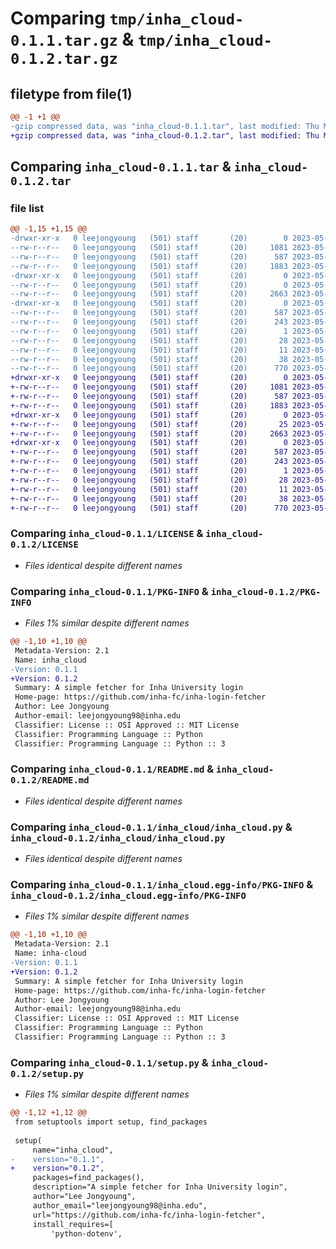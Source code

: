 # Comparing `tmp/inha_cloud-0.1.1.tar.gz` & `tmp/inha_cloud-0.1.2.tar.gz`

## filetype from file(1)

```diff
@@ -1 +1 @@
-gzip compressed data, was "inha_cloud-0.1.1.tar", last modified: Thu May 25 20:34:22 2023, max compression
+gzip compressed data, was "inha_cloud-0.1.2.tar", last modified: Thu May 25 20:41:09 2023, max compression
```

## Comparing `inha_cloud-0.1.1.tar` & `inha_cloud-0.1.2.tar`

### file list

```diff
@@ -1,15 +1,15 @@
-drwxr-xr-x   0 leejongyoung   (501) staff       (20)        0 2023-05-25 20:34:22.412726 inha_cloud-0.1.1/
--rw-r--r--   0 leejongyoung   (501) staff       (20)     1081 2023-05-25 20:12:18.000000 inha_cloud-0.1.1/LICENSE
--rw-r--r--   0 leejongyoung   (501) staff       (20)      587 2023-05-25 20:34:22.412599 inha_cloud-0.1.1/PKG-INFO
--rw-r--r--   0 leejongyoung   (501) staff       (20)     1883 2023-05-25 20:33:57.000000 inha_cloud-0.1.1/README.md
-drwxr-xr-x   0 leejongyoung   (501) staff       (20)        0 2023-05-25 20:34:22.411758 inha_cloud-0.1.1/inha_cloud/
--rw-r--r--   0 leejongyoung   (501) staff       (20)        0 2023-05-25 20:33:57.000000 inha_cloud-0.1.1/inha_cloud/__init__.py
--rw-r--r--   0 leejongyoung   (501) staff       (20)     2663 2023-05-25 20:12:18.000000 inha_cloud-0.1.1/inha_cloud/inha_cloud.py
-drwxr-xr-x   0 leejongyoung   (501) staff       (20)        0 2023-05-25 20:34:22.412410 inha_cloud-0.1.1/inha_cloud.egg-info/
--rw-r--r--   0 leejongyoung   (501) staff       (20)      587 2023-05-25 20:34:22.000000 inha_cloud-0.1.1/inha_cloud.egg-info/PKG-INFO
--rw-r--r--   0 leejongyoung   (501) staff       (20)      243 2023-05-25 20:34:22.000000 inha_cloud-0.1.1/inha_cloud.egg-info/SOURCES.txt
--rw-r--r--   0 leejongyoung   (501) staff       (20)        1 2023-05-25 20:34:22.000000 inha_cloud-0.1.1/inha_cloud.egg-info/dependency_links.txt
--rw-r--r--   0 leejongyoung   (501) staff       (20)       28 2023-05-25 20:34:22.000000 inha_cloud-0.1.1/inha_cloud.egg-info/requires.txt
--rw-r--r--   0 leejongyoung   (501) staff       (20)       11 2023-05-25 20:34:22.000000 inha_cloud-0.1.1/inha_cloud.egg-info/top_level.txt
--rw-r--r--   0 leejongyoung   (501) staff       (20)       38 2023-05-25 20:34:22.412794 inha_cloud-0.1.1/setup.cfg
--rw-r--r--   0 leejongyoung   (501) staff       (20)      770 2023-05-25 20:33:57.000000 inha_cloud-0.1.1/setup.py
+drwxr-xr-x   0 leejongyoung   (501) staff       (20)        0 2023-05-25 20:41:09.476219 inha_cloud-0.1.2/
+-rw-r--r--   0 leejongyoung   (501) staff       (20)     1081 2023-05-25 20:12:18.000000 inha_cloud-0.1.2/LICENSE
+-rw-r--r--   0 leejongyoung   (501) staff       (20)      587 2023-05-25 20:41:09.476103 inha_cloud-0.1.2/PKG-INFO
+-rw-r--r--   0 leejongyoung   (501) staff       (20)     1883 2023-05-25 20:33:57.000000 inha_cloud-0.1.2/README.md
+drwxr-xr-x   0 leejongyoung   (501) staff       (20)        0 2023-05-25 20:41:09.475356 inha_cloud-0.1.2/inha_cloud/
+-rw-r--r--   0 leejongyoung   (501) staff       (20)       25 2023-05-25 20:39:43.000000 inha_cloud-0.1.2/inha_cloud/__init__.py
+-rw-r--r--   0 leejongyoung   (501) staff       (20)     2663 2023-05-25 20:12:18.000000 inha_cloud-0.1.2/inha_cloud/inha_cloud.py
+drwxr-xr-x   0 leejongyoung   (501) staff       (20)        0 2023-05-25 20:41:09.475937 inha_cloud-0.1.2/inha_cloud.egg-info/
+-rw-r--r--   0 leejongyoung   (501) staff       (20)      587 2023-05-25 20:41:09.000000 inha_cloud-0.1.2/inha_cloud.egg-info/PKG-INFO
+-rw-r--r--   0 leejongyoung   (501) staff       (20)      243 2023-05-25 20:41:09.000000 inha_cloud-0.1.2/inha_cloud.egg-info/SOURCES.txt
+-rw-r--r--   0 leejongyoung   (501) staff       (20)        1 2023-05-25 20:41:09.000000 inha_cloud-0.1.2/inha_cloud.egg-info/dependency_links.txt
+-rw-r--r--   0 leejongyoung   (501) staff       (20)       28 2023-05-25 20:41:09.000000 inha_cloud-0.1.2/inha_cloud.egg-info/requires.txt
+-rw-r--r--   0 leejongyoung   (501) staff       (20)       11 2023-05-25 20:41:09.000000 inha_cloud-0.1.2/inha_cloud.egg-info/top_level.txt
+-rw-r--r--   0 leejongyoung   (501) staff       (20)       38 2023-05-25 20:41:09.476257 inha_cloud-0.1.2/setup.cfg
+-rw-r--r--   0 leejongyoung   (501) staff       (20)      770 2023-05-25 20:40:57.000000 inha_cloud-0.1.2/setup.py
```

### Comparing `inha_cloud-0.1.1/LICENSE` & `inha_cloud-0.1.2/LICENSE`

 * *Files identical despite different names*

### Comparing `inha_cloud-0.1.1/PKG-INFO` & `inha_cloud-0.1.2/PKG-INFO`

 * *Files 1% similar despite different names*

```diff
@@ -1,10 +1,10 @@
 Metadata-Version: 2.1
 Name: inha_cloud
-Version: 0.1.1
+Version: 0.1.2
 Summary: A simple fetcher for Inha University login
 Home-page: https://github.com/inha-fc/inha-login-fetcher
 Author: Lee Jongyoung
 Author-email: leejongyoung98@inha.edu
 Classifier: License :: OSI Approved :: MIT License
 Classifier: Programming Language :: Python
 Classifier: Programming Language :: Python :: 3
```

### Comparing `inha_cloud-0.1.1/README.md` & `inha_cloud-0.1.2/README.md`

 * *Files identical despite different names*

### Comparing `inha_cloud-0.1.1/inha_cloud/inha_cloud.py` & `inha_cloud-0.1.2/inha_cloud/inha_cloud.py`

 * *Files identical despite different names*

### Comparing `inha_cloud-0.1.1/inha_cloud.egg-info/PKG-INFO` & `inha_cloud-0.1.2/inha_cloud.egg-info/PKG-INFO`

 * *Files 1% similar despite different names*

```diff
@@ -1,10 +1,10 @@
 Metadata-Version: 2.1
 Name: inha-cloud
-Version: 0.1.1
+Version: 0.1.2
 Summary: A simple fetcher for Inha University login
 Home-page: https://github.com/inha-fc/inha-login-fetcher
 Author: Lee Jongyoung
 Author-email: leejongyoung98@inha.edu
 Classifier: License :: OSI Approved :: MIT License
 Classifier: Programming Language :: Python
 Classifier: Programming Language :: Python :: 3
```

### Comparing `inha_cloud-0.1.1/setup.py` & `inha_cloud-0.1.2/setup.py`

 * *Files 1% similar despite different names*

```diff
@@ -1,12 +1,12 @@
 from setuptools import setup, find_packages
 
 setup(
     name="inha_cloud",
-    version="0.1.1",
+    version="0.1.2",
     packages=find_packages(),
     description="A simple fetcher for Inha University login",
     author="Lee Jongyoung",
     author_email="leejongyoung98@inha.edu",
     url="https://github.com/inha-fc/inha-login-fetcher",
     install_requires=[
         'python-dotenv',
```

